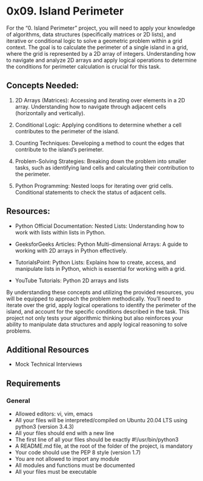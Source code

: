 # 0x09. Island Perimeter
For the “0. Island Perimeter” project, you will need to apply your knowledge of algorithms, data structures (specifically matrices or 2D lists), and iterative or conditional logic to solve a geometric problem within a grid context. The goal is to calculate the perimeter of a single island in a grid, where the grid is represented by a 2D array of integers. Understanding how to navigate and analyze 2D arrays and apply logical operations to determine the conditions for perimeter calculation is crucial for this task.

## Concepts Needed:
1. 2D Arrays (Matrices):
Accessing and iterating over elements in a 2D array.
Understanding how to navigate through adjacent cells (horizontally and vertically).

2. Conditional Logic:
Applying conditions to determine whether a cell contributes to the perimeter of the island.

3. Counting Techniques:
Developing a method to count the edges that contribute to the island’s perimeter.

4. Problem-Solving Strategies:
Breaking down the problem into smaller tasks, such as identifying land cells and calculating their contribution to the perimeter.

5. Python Programming:
Nested loops for iterating over grid cells.
Conditional statements to check the status of adjacent cells.

## Resources:
- Python Official Documentation:
Nested Lists: Understanding how to work with lists within lists in Python.

- GeeksforGeeks Articles:
Python Multi-dimensional Arrays: A guide to working with 2D arrays in Python effectively.

- TutorialsPoint:
Python Lists: Explains how to create, access, and manipulate lists in Python, which is essential for working with a grid.

- YouTube Tutorials:
Python 2D arrays and lists

By understanding these concepts and utilizing the provided resources, you will be equipped to approach the problem methodically. You’ll need to iterate over the grid, apply logical operations to identify the perimeter of the island, and account for the specific conditions described in the task. This project not only tests your algorithmic thinking but also reinforces your ability to manipulate data structures and apply logical reasoning to solve problems.

## Additional Resources
- Mock Technical Interviews

## Requirements
### General
- Allowed editors: vi, vim, emacs
- All your files will be interpreted/compiled on Ubuntu 20.04 LTS using python3 (version 3.4.3)
- All your files should end with a new line
- The first line of all your files should be exactly #!/usr/bin/python3
- A README.md file, at the root of the folder of the project, is mandatory
- Your code should use the PEP 8 style (version 1.7)
- You are not allowed to import any module
- All modules and functions must be documented
- All your files must be executable
